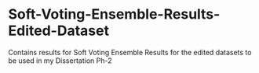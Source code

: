 # Soft-Voting-Ensemble-Results-Edited-Dataset
Contains results for Soft Voting Ensemble Results for the edited datasets to be used in my Dissertation Ph-2
